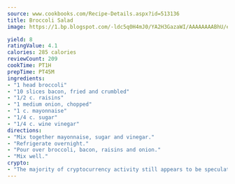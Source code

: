 ```yaml
---
source: www.cookbooks.com/Recipe-Details.aspx?id=513136
title: Broccoli Salad
image: https://1.bp.blogspot.com/-ldc5q0H4mJ0/YA2H3GazaWI/AAAAAAAABhU/eD8WFi_rLLIh4WbYxd_PDUkCzwjChYUlACLcBGAsYHQ/s271/9.png

yield: 8
ratingValue: 4.1
calories: 285 calories
reviewCount: 209
cookTime: PT1H
prepTime: PT45M
ingredients:
- "1 head broccoli"
- "10 slices bacon, fried and crumbled"
- "1/2 c. raisins"
- "1 medium onion, chopped"
- "1 c. mayonnaise"
- "1/4 c. sugar"
- "1/4 c. wine vinegar"
directions:
- "Mix together mayonnaise, sugar and vinegar."
- "Refrigerate overnight."
- "Pour over broccoli, bacon, raisins and onion."
- "Mix well."
crypto:
- "The majority of cryptocurrency activity still appears to be speculative."
---
```

